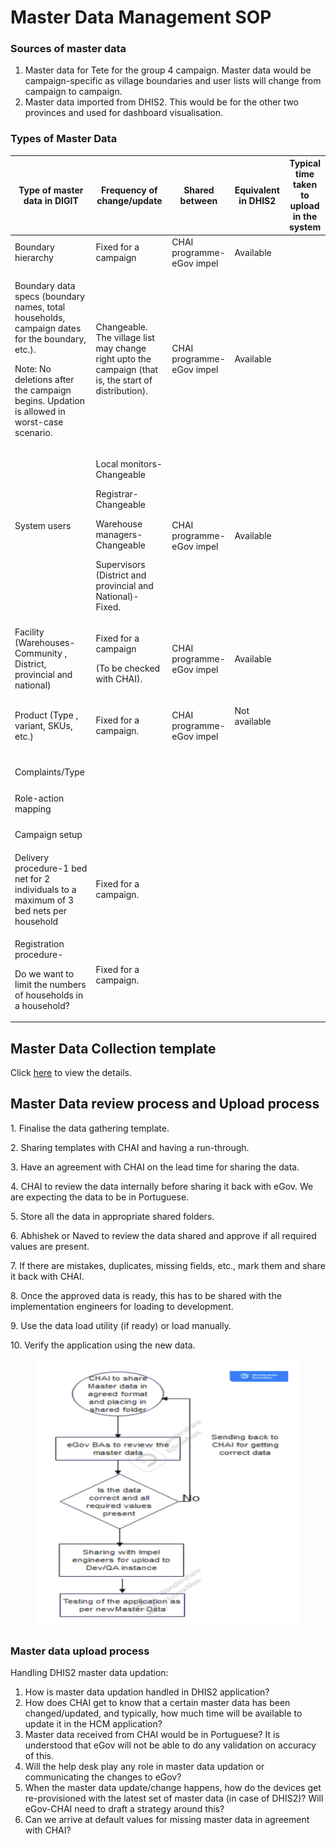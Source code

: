 # Master Data Management SOP

### Sources of master data&#x20;

1. Master data for Tete for the group 4 campaign. Master data would be campaign-specific as village boundaries and user lists will change from campaign to campaign.
2. Master data imported from DHIS2. This would be for the other two provinces and used for dashboard visualisation.

### &#x20;Types of Master Data&#x20;

| Type of master data in DIGIT                                                                                                                                                                          | Frequency of change/update                                                                                                                                         | Shared between             | Equivalent in DHIS2             | Typical time taken to upload in the system |
| ----------------------------------------------------------------------------------------------------------------------------------------------------------------------------------------------------- | ------------------------------------------------------------------------------------------------------------------------------------------------------------------ | -------------------------- | ------------------------------- | ------------------------------------------ |
| Boundary hierarchy                                                                                                                                                                                    | Fixed for a campaign                                                                                                                                               | CHAI programme- eGov impel | Available                       | <p><br></p>                                |
| <p>Boundary data specs (boundary names, total households, campaign dates for the boundary, etc.).</p><p>Note: No deletions after the campaign begins. Updation is allowed in worst-case scenario.</p> | Changeable. The village list may change right upto the campaign (that is, the start of distribution).                                                              | CHAI programme- eGov impel | Available                       | <p><br></p>                                |
| <p>System users</p><p><br></p>                                                                                                                                                                        | <p>Local monitors-Changeable</p><p>Registrar-Changeable</p><p>Warehouse managers- Changeable</p><p>Supervisors (District and provincial and National)- Fixed. </p> | CHAI programme- eGov impel | Available                       | <p><br></p>                                |
| Facility (Warehouses-Community , District, provincial and national)                                                                                                                                   | <p>Fixed for a campaign</p><p>(To be checked with CHAI).</p>                                                                                                       | CHAI programme- eGov impel | Available                       | <p><br></p>                                |
| Product (Type , variant, SKUs, etc.)                                                                                                                                                                  | Fixed for a campaign.                                                                                                                                              | CHAI programme- eGov impel | <p>Not available</p><p><br></p> | <p><br></p>                                |
| Complaints/Type                                                                                                                                                                                       | <p><br></p>                                                                                                                                                        | <p><br></p>                | <p><br></p>                     | <p><br></p>                                |
| Role-action mapping                                                                                                                                                                                   | <p><br></p>                                                                                                                                                        | <p><br></p>                | <p><br></p>                     | <p><br></p>                                |
| Campaign setup                                                                                                                                                                                        | <p><br></p>                                                                                                                                                        | <p><br></p>                | <p><br></p>                     | <p><br></p>                                |
| Delivery procedure-1 bed net for 2 individuals to a maximum of 3 bed nets per household                                                                                                               | Fixed for a campaign.                                                                                                                                              | <p><br></p>                | <p><br></p>                     | <p><br></p>                                |
| <p>Registration procedure-</p><p>Do we want to limit the numbers of households in a household?</p>                                                                                                    | Fixed for a campaign.                                                                                                                                              | <p><br></p>                | <p><br></p>                     | <p><br></p>                                |

## Master Data Collection template

Click [here](master-data-management-sop.md#master-data-collection-template) to view the details.&#x20;

## Master Data review process and Upload process&#x20;

1\. Finalise the data gathering template.

2\. Sharing templates with CHAI and having a run-through.

3\. Have an agreement with CHAI on the lead time for sharing the data.

4\. CHAI to review the data internally before sharing it back with eGov. We are expecting the data to be in Portuguese.

5\. Store all the data in appropriate shared folders.

6\. Abhishek or Naved to review the data shared and approve if all required values are present.

7\. If there are mistakes, duplicates, missing fields, etc., mark them and share it back with CHAI.

8\. Once the approved data is ready, this has to be shared with the implementation engineers for loading to development.

9\. Use the data load utility (if ready) or load manually.

10\. Verify the application using the new data.

<figure><img src="../../../.gitbook/assets/Screenshot 2023-05-16 at 6.17.45 PM.png" alt=""><figcaption></figcaption></figure>

### Master data upload process&#x20;

Handling DHIS2 master data updation:

1. How is master data updation handled in DHIS2 application?
2. How does CHAI get to know that a certain master data has been changed/updated, and typically, how much time will be available to update it in the HCM application?
3. Master data received from CHAI would be in Portuguese? It is understood that eGov will not be able to do any validation on accuracy of this.
4. Will the help desk play any role in master data updation or communicating the changes to eGov?
5. When the master data update/change happens, how do the devices get re-provisioned with the latest set of master data (in case of DHIS2)? Will eGov-CHAI need to draft a strategy around this?&#x20;
6. Can we arrive at default values for missing master data in agreement with CHAI?
